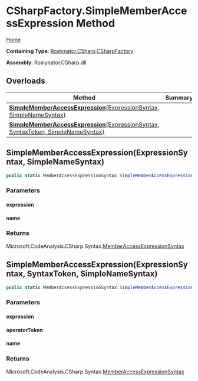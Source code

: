 # CSharpFactory\.SimpleMemberAccessExpression Method

[Home](../../../../README.md)

**Containing Type**: [Roslynator.CSharp](../../README.md)\.[CSharpFactory](../README.md)

**Assembly**: Roslynator\.CSharp\.dll

## Overloads

| Method | Summary |
| ------ | ------- |
| [**SimpleMemberAccessExpression**(ExpressionSyntax, SimpleNameSyntax)](#Roslynator_CSharp_CSharpFactory_SimpleMemberAccessExpression_Microsoft_CodeAnalysis_CSharp_Syntax_ExpressionSyntax_Microsoft_CodeAnalysis_CSharp_Syntax_SimpleNameSyntax_) | |
| [**SimpleMemberAccessExpression**(ExpressionSyntax, SyntaxToken, SimpleNameSyntax)](#Roslynator_CSharp_CSharpFactory_SimpleMemberAccessExpression_Microsoft_CodeAnalysis_CSharp_Syntax_ExpressionSyntax_Microsoft_CodeAnalysis_SyntaxToken_Microsoft_CodeAnalysis_CSharp_Syntax_SimpleNameSyntax_) | |

## SimpleMemberAccessExpression\(ExpressionSyntax, SimpleNameSyntax\)<a name="Roslynator_CSharp_CSharpFactory_SimpleMemberAccessExpression_Microsoft_CodeAnalysis_CSharp_Syntax_ExpressionSyntax_Microsoft_CodeAnalysis_CSharp_Syntax_SimpleNameSyntax_"></a>

```csharp
public static MemberAccessExpressionSyntax SimpleMemberAccessExpression(ExpressionSyntax expression, SimpleNameSyntax name)
```

### Parameters

#### expression

#### name

### Returns

Microsoft\.CodeAnalysis\.CSharp\.Syntax\.[MemberAccessExpressionSyntax](https://docs.microsoft.com/en-us/dotnet/api/microsoft.codeanalysis.csharp.syntax.memberaccessexpressionsyntax)

## SimpleMemberAccessExpression\(ExpressionSyntax, SyntaxToken, SimpleNameSyntax\)<a name="Roslynator_CSharp_CSharpFactory_SimpleMemberAccessExpression_Microsoft_CodeAnalysis_CSharp_Syntax_ExpressionSyntax_Microsoft_CodeAnalysis_SyntaxToken_Microsoft_CodeAnalysis_CSharp_Syntax_SimpleNameSyntax_"></a>

```csharp
public static MemberAccessExpressionSyntax SimpleMemberAccessExpression(ExpressionSyntax expression, SyntaxToken operatorToken, SimpleNameSyntax name)
```

### Parameters

#### expression

#### operatorToken

#### name

### Returns

Microsoft\.CodeAnalysis\.CSharp\.Syntax\.[MemberAccessExpressionSyntax](https://docs.microsoft.com/en-us/dotnet/api/microsoft.codeanalysis.csharp.syntax.memberaccessexpressionsyntax)

